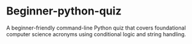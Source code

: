 # Beginner-python-quiz
A beginner-friendly command-line Python quiz that covers foundational computer science acronyms using conditional logic and string handling.

